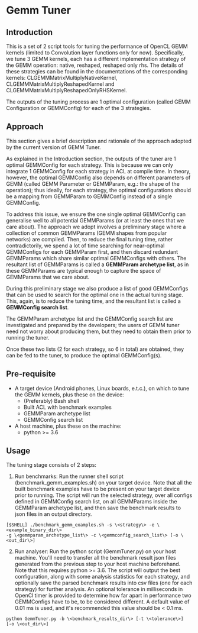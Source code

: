 # Gemm Tuner

## Introduction

This is a set of 2 script tools for tuning the performance of OpenCL GEMM
kernels (limited to Convolution layer functions only for now).  Specifically, we
tune 3 GEMM kernels, each has a different implementation strategy of the GEMM
operation: native, reshaped, reshaped only rhs. The details of these strategies
can be found in the documentations of the corresponding kernels:
CLGEMMMatrixMultiplyNativeKernel, CLGEMMMatrixMultiplyReshapedKernel and
CLGEMMMatrixMultiplyReshapedOnlyRHSKernel.

The outputs of the tuning process are 1 optimal configuration (called GEMM
Configuration or GEMMConfig) for each of the 3 strategies.

## Approach

This section gives a brief description and rationale of the approach adopted by
the current version of GEMM Tuner.

As explained in the Introduction section, the outputs of the tuner are 1 optimal
GEMMConfig for each strategy. This is because we can only integrate 1 GEMMConfig
for each strategy in ACL at compile time. In theory, however, the optimal
GEMMConfig also depends on different parameters of GEMM (called GEMM Parameter
or GEMMParam, e.g.: the shape of the operation); thus ideally, for each
strategy, the optimal configurations should be a mapping from GEMMParam to
GEMMConfig instead of a single GEMMConfig.

To address this issue, we ensure the one single optimal GEMMConfig can
generalise well to all potential GEMMParams (or at least the ones that we care
about). The approach we adopt involves a preliminary stage where a collection of
common GEMMParams (GEMM shapes from popular networks) are compiled. Then, to
reduce the final tuning time, rather contradictorily, we spend a lot of time
searching for near-optimal GEMMConfigs for each GEMMParam first, and then
discard redundant GEMMParams which share similar optimal GEMMConfigs with
others. The resultant list of GEMMParams is called a __GEMMParam archetype
list__, as in these GEMMParams are typical enough to capture the space of
GEMMParams that we care about.

During this preliminary stage we also produce a list of good GEMMConfigs that
can be used to search for the optimal one in the actual tuning stage. This,
again, is to reduce the tuning time, and the resultant list is called a
__GEMMConfig search list__.

The GEMMParam archetype list and the GEMMConfig search list are investigated and
prepared by the developers; the users of GEMM tuner need not worry about
producing them, but they need to obtain them prior to running the tuner.

Once these two lists (2 for each strategy, so 6 in total) are obtained, they can
be fed to the tuner, to produce the optimal GEMMConfig(s).

## Pre-requisite
* A target device (Android phones, Linux boards, e.t.c.), on which to tune the
  GEMM kernels, plus these on the device:
    * (Preferably) Bash shell
    * Built ACL with benchmark examples
    * GEMMParam archetype list
    * GEMMConfig search list
* A host machine, plus these on the machine:
    * python >= 3.6

## Usage

The tuning stage consists of 2 steps:

1. Run benchmarks: Run the runner shell script (benchmark_gemm_examples.sh) on
your target device. Note that all the built benchmark examples have to be
present on your target device prior to running. The script will run the selected
strategy, over all configs defined in GEMMConfig search list, on all GEMMParams
inside the GEMMParam archetype list, and then save the benchmark results to json
files in an output directory.
```
[$SHELL] ./benchmark_gemm_examples.sh -s \<strategy\> -e \<example_binary_dir\>
-g \<gemmparam_archetype_list\> -c \<gemmconfig_search_list\> [-o \<out_dir\>]
```
2. Run analyser: Run the python script (GemmTuner.py) on your host machine.
You'll need to transfer all the benchmark result json files generated from the
previous step to your host machine beforehand. Note that this requires python >=
3.6. The script will output the best configuration, along with some analysis
statistics for each strategy, and optionally save the parsed benchmark results
into csv files (one for each strategy) for further analysis.
An optional tolerance in milliseconds in OpenCl timer is provided to determine
how far apart in performance two GEMMConfigs have to be, to be considered
different. A default value of 0.01 ms is used, and it's recommended this value
should be < 0.1 ms.
```
python GemmTuner.py -b \<benchmark_results_dir\> [-t \<tolerance\>]
[-o \<out_dir\>]
```
